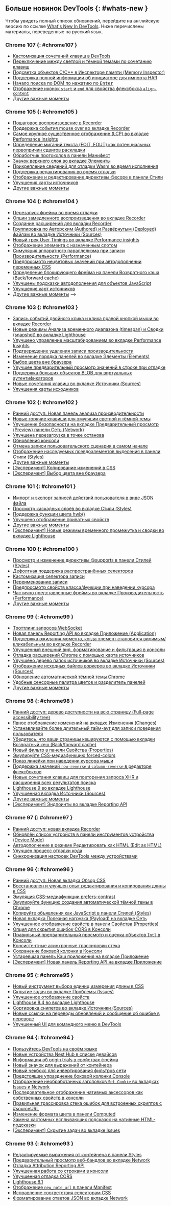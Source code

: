 ## Больше новинок DevTools {: #whats-new }

Чтобы увидеть полный список обновлений,  перейдите на английскую версию по ссылке 
<a href="/tags/new-in-devtools/" translate="no">What's New In DevTools</a>. Ниже перечислены материалы, переведенные на русский язык.

<!-- $content -->

<!-- ### Chrome 108 {: #chrome108 }

* [Hints for inactive CSS properties](/ru/blog/new-in-devtools-108/#css-hint)
* [Auto-detect XPath and text selectors in the Recorder panel](/ru/blog/new-in-devtools-108/#recorder)
* [Step through comma-separated expressions](/ru/blog/new-in-devtools-108/#debugging)
* [Improved Ignore list setting](/ru/blog/new-in-devtools-108/#ignore-list)
* [Miscellaneous highlights](/ru/blog/new-in-devtools-108/#misc)
 -->

### Chrome 107 {: #chrome107 }

* [Кастомизация сочетаний клавиш в DevTools](/ru/blog/new-in-devtools-107/#shortcuts)
* [Переключение между светлой и тёмной темами по сочетанию клавиш](/ru/blog/new-in-devtools-107/#toggle-themes)
* [Подсветка объектов C/C++ в Инспекторе памяти (Memory Inspector)](/ru/blog/new-in-devtools-107/#memory)
* [Поддержка полной информации об инициаторе для импорта HAR](/ru/blog/new-in-devtools-107/#har)
* [Начало поиска по DOM по нажатию по <kbd>Enter</kbd>](/ru/blog/new-in-devtools-107/#search-type)
* [Отображение иконок `start` и `end` для свойства флексбокса `align-content`](/ru/blog/new-in-devtools-107/#flexbox)
* [Другие важные моменты](/ru/blog/new-in-devtools-107/#misc)

<!-- ### Chrome 106 {: #chrome106 }

* [Group files by Authored / Deployed in the Sources panel](/ru/blog/new-in-devtools-106/#authored)
* [Linked stack traces for asynchronous operations](/ru/blog/new-in-devtools-106/#async)
* [Automatically ignore known third-party scripts](/ru/blog/new-in-devtools-106/#auto-ignore)
* [Improved call stack during debugging](/ru/blog/new-in-devtools-106/#call-stack)
* [Hiding ignore-listed sources in the Sources panel](/ru/blog/new-in-devtools-106/#ignore-nav)
* [Hiding ignore-listed files in the Command Menu](/ru/blog/new-in-devtools-106/#ignore-search)
* [New Interactions track in the Performance panel](/ru/blog/new-in-devtools-106/#performance)
* [LCP timings breakdown in the Performance Insights panel](/ru/blog/new-in-devtools-106/#insights)
* [Auto-generate default name for recordings in the Recorder panel](/ru/blog/new-in-devtools-106/#recorder)
* [Miscellaneous highlights](/ru/blog/new-in-devtools-106/#misc) -->


### Chrome 105 {: #chrome105 }

* [Пошаговое воспроизведение в Recorder](/ru/blog/new-in-devtools-105/#recorder)
* [Поддержка события mouse over во вкладке Recorder](/ru/blog/new-in-devtools-105/#recorder-hover)
* [Самое крупное существенное отображение (LCP) во вкладке Performance Insights](/ru/blog/new-in-devtools-105/#lcp)
* [Определение миганий текста (FOIT, FOUT) как потенциальных первопричин сдвигов раскладки](/ru/blog/new-in-devtools-105/#foit-fout)
* [Обработчик протоколов в панели Манифест](/ru/blog/new-in-devtools-105/#manifest)
* [Значок верхнего слоя во вкладке Элементы](/ru/blog/new-in-devtools-105/#top-layer)
* [Прикрепление сведений для отладки Wasm во время исполнения](/ru/blog/new-in-devtools-105/#wasm)
* [Поддержка редактирования во время отладки](/ru/blog/new-in-devtools-105/#live-edit)
* [Отображение и редактирование директивы @scope в панели Стили](/ru/blog/new-in-devtools-105/#scope)
* [Улучшения карты источников](/ru/blog/new-in-devtools-105/#sourcemaps)
* [Другие важные моменты](/ru/blog/new-in-devtools-105/#misc)


### Chrome 104 {: #chrome104 }

* [Перезапуск фрейма во время отладки](/ru/blog/new-in-devtools-104/#restart-frame)
* [Опции замедленного воспроизведения во вкладке Recorder](/ru/blog/new-in-devtools-104/#recorder)
* [Создание расширений для вкладки Recorder](/ru/blog/new-in-devtools-104/#recorder-extension)
* [Группировка по Авторским (Authored) и Развёрнутым (Deployed) файлам во вкладке Источники (Sources)](/ru/blog/new-in-devtools-104/#authored-deployed)
* [Новый трек User Timings во вкладке Performance insights](/ru/blog/new-in-devtools-104/#performance)
* [Отображение элемента с назначенным слотом](/ru/blog/new-in-devtools-104/#slot)
* [Симуляция аппаратного параллелизма при записи Производительности (Performance)](/ru/blog/new-in-devtools-104/#simulate)
* [Предпросмотр нецветовых значений при автодополнении переменных CSS](/ru/blog/new-in-devtools-104/#css-var)
* [Определение блокирующего фрейма на панели Возвратного кэша (Back/forward cache)](/ru/blog/new-in-devtools-104/#bfcache)
* [Улучшены подсказки автодополнения для объектов JavaScript](/ru/blog/new-in-devtools-104/#autocomplete)
* [Улучшение карт источников](/ru/blog/new-in-devtools-104/#sourcemaps)
* [Другие важные моменты](/ru/blog/new-in-devtools-104/#misc) -->

### Chrome 103 {: #chrome103 }

* [Запись событий двойного клика и клика правой кнопкой мыши во вкладке Recorder](/ru/blog/new-in-devtools-103/#recorder)
* [Новые режимы Анализа временного диапазона (timespan) и Сводки (snapshot) во вкладке Lighthouse](/ru/blog/new-in-devtools-103/#lighthouse)
* [Улучшено управление масштабированием во вкладке Performance Insights](/ru/blog/new-in-devtools-103/#zoom)
* [Подтверждение удаления записи производительности](/ru/blog/new-in-devtools-103/#delete)
* [Изменение порядка панелей во вкладке Элементы (Elements)](/ru/blog/new-in-devtools-103/#reorder-pane)
* [Выбор цвета вне браузера](/ru/blog/new-in-devtools-103/#color)
* [Улучшен предварительный просмотр значений в строке при отладке](/ru/blog/new-in-devtools-103/#inline-preview)
* [Поддержка больших объектов BLOB для виртуальных аутентификаторов](/ru/blog/new-in-devtools-103/#webauthn)
* [Новые сочетания клавиш во вкладке Источники (Sources)](/ru/blog/new-in-devtools-103/#shortcuts)
* [Улучшения карты исходников](/ru/blog/new-in-devtools-103/#sourcemaps)


### Chrome 102 {: #chrome102 }

* [Ранний доступ: Новая панель анализа производительности](/ru/blog/new-in-devtools-102/#perf)
* [Новые горячие клавиши для эмуляции светлой и тёмной темы](/ru/blog/new-in-devtools-102/#emulation)
* [Улучшение безопасности на вкладке Предварительный просмотр (Preview) панели Сеть (Network)](/ru/blog/new-in-devtools-102/#network-preview)
* [Улучшена перезагрузка в точке останова](/ru/blog/new-in-devtools-102/#debugger)
* [Обновления консоли](/ru/blog/new-in-devtools-102/#console)
* [Отмена записи пользовательского сценария в самом начале](/ru/blog/new-in-devtools-102/#recorder)
* [Отображение наследуемых псевдоэлементов выделения в панели Стили (Styles)](/ru/blog/new-in-devtools-102/#pseudo)
* [Другие важные моменты](/ru/blog/new-in-devtools-102/#misc)
* [[Эксперимент] Копирование изменений в CSS](/ru/blog/new-in-devtools-102/#copy)
* [[Эксперимент] Выбор цвета вне браузера](/ru/blog/new-in-devtools-102/#color-picker)

### Chrome 101 {: #chrome101 }

 * [Импорт и экспорт записей действий пользователя в виде JSON файла](/ru/blog/new-in-devtools-101/#recorder)
 * [Просмотр каскадных слоёв во вкладке Стили (Styles)](/ru/blog/new-in-devtools-101/#layer)
 * [Поддержка функции цвета hwb()](/ru/blog/new-in-devtools-101/#hwb)
 * [Улучшено отображение приватных свойств](/ru/blog/new-in-devtools-101/#private-props)
 * [Другие важные моменты](/ru/blog/new-in-devtools-101/#misc)
 * [[Эксперимент] Новые режимы временного промежутка и сводки во вкладке Lighthouse](/ru/blog/new-in-devtools-101/#lighthouse)


### Chrome 100 {: #chrome100 }

* [Просмотр и изменение директивы @supports в панели Стилей (Styles)](/ru/blog/new-in-devtools-100/#supports)
* [Дефолтная поддержка распространённых селекторов](/ru/blog/new-in-devtools-100/#selector)
* [Кастомизация селектора записи](/ru/blog/new-in-devtools-100/#customize-selector)
* [Переименование записи](/ru/blog/new-in-devtools-100/#recorder-rename)
* [Предпросмотр свойств класса/функции при наведении курсора](/ru/blog/new-in-devtools-100/#properties)
* [Частично представленные фреймы во вкладке Производительность (Performance)](/ru/blog/new-in-devtools-100/#perf)
* [Другие важные моменты](/ru/blog/new-in-devtools-100/#misc)


### Chrome 99 {: #chrome99 }

* [Троттлинг запросов WebSocket](/ru/blog/new-in-devtools-99/#websocket)
* [Новая панель Reporting API во вкладке Приложение (Application)](/ru/blog/new-in-devtools-99/#reporting-api)
* [Поддержка ожидания момента, когда элемент становится видимым/кликабельным во вкладке Recorder](/ru/blog/new-in-devtools-99/#recorder)
* [Улучшенный внешний вид, форматирование и фильтрация в консоли](/ru/blog/new-in-devtools-99/#console)
* [Отладка расширений Chrome с помощью карта источников](/ru/blog/new-in-devtools-99/#extension)
* [Улучшено дерево папок источников во вкладке Источники (Sources)](/ru/blog/new-in-devtools-99/#source-tree)
* [Отображение исходных файлов воркеров во вкладке Источники (Sources)](/ru/blog/new-in-devtools-99/#worker-sourcemap)
* [Обновление автоматической тёмной темы Chrome](/ru/blog/new-in-devtools-99/#auto-dark-mode)
* [Удобные сенсорные палитра цветов и разделитель панелей](/ru/blog/new-in-devtools-99/#touch-friendly)
* [Другие важные моменты](/ru/blog/new-in-devtools-99/#misc)


### Chrome 98 {: #chrome98 }

* [Ранний доступ: дерево доступности на всю страницу (Full-page accessibility tree)](/ru/blog/new-in-devtools-98/#a11y-tree)
* [Явное отображение изменений на вкладке Изменения (Changes)](/ru/blog/new-in-devtools-98/#changes)
* [Устанавливайте более длительный тайм-аут для записи поведения пользователя](/ru/blog/new-in-devtools-98/#recorder-timeout)
* [Убедитесь, что ваши страницы кешируются с помощью вкладки Возвратный кеш (Back/forward cache)](/ru/blog/new-in-devtools-98/#bfcache)
* [Новый фильтр в панели Свойства (Properties)](/ru/blog/new-in-devtools-98/#properties)
* [Эмулируйте CSS-медиафункцию forced-colors](/ru/blog/new-in-devtools-98/#forced-colors)
* [Показ линейки при наведении курсора мыши](/ru/blog/new-in-devtools-98/#show-rulers)
* [Поддержка значений `row-reverse` и `column-reverse` в редакторе флексбоксов](/ru/blog/new-in-devtools-98/#flexbox-editor)
* [Новые сочетания клавиш для повторения запроса XHR и расширения всех результатов поиска](/ru/blog/new-in-devtools-98/#shortcuts)
* [Lighthouse 9 во вкладке Lighthouse](/ru/blog/new-in-devtools-98/#lighthouse)
* [Улучшенная вкладка Источники (Sources)](/ru/blog/new-in-devtools-98/#sources)
* [Другие важные моменты](/ru/blog/new-in-devtools-98/#misc)
* [[Эксперимент] Эндпоинты во вкладке Reporting API](/ru/blog/new-in-devtools-98/#reporting-api)

### Chrome 97 {: #chrome97 }

* [Ранний доступ: новая вкладка Recorder](/ru/blog/new-in-devtools-97/#recorder)
* [Обновлён список устройств в панели инструментов устройства (Device Mode)](/ru/blog/new-in-devtools-97/#device)
* [Автодополнение в режиме Редактировать как HTML (Edit as HTML)](/ru/blog/new-in-devtools-97/#code-completion)
* [Улучшен процесс отладки кода](/ru/blog/new-in-devtools-97/#debugging)
* [Синхронизация настроек DevTools между устройствами](/ru/blog/new-in-devtools-97/#sync)

### Chrome 96 {: #chrome96 }

* [Ранний доступ: Новая вкладка Обзор CSS](/ru/blog/new-in-devtools-96/#css-overview)
* [Восстановлен и улучшен опыт редактирования и копирования длины в CSS](/ru/blog/new-in-devtools-966/#length)
* [Эмуляция CSS-медиафункции prefers-contrast](/ru/blog/new-in-devtools-96/#prefers-contrast)
* [Эмулируйте функцию создания автоматической тёмной темы в Chrome](/ru/blog/new-in-devtools-96/#auto-dark-mode)
* [Копируйте объявления как JavaScript в панели Стилей (Styles)](/ru/blog/new-in-devtools-96/#copy-as-js)
* [Новая вкладка Полезная нагрузка (Payload) на вкладке Сеть](/ru/blog/new-in-devtools-96/#payload)
* [Улучшенное отображение свойств в панели Свойства (Properties)](/ru/blog/new-in-devtools-96/#properties)
* [Опция для скрытия ошибок CORS в Консоли](/ru/blog/new-in-devtools-96/#hide-cors-errors)
* [Правильный предварительный просмотр и оценка объектов `Intl` в Консоли](/ru/blog/new-in-devtools-96/#intl)
* [Консистентные асинхронные трассировки стека](/ru/blog/new-in-devtools-96/#async)
* [Сохранение боковой колонки в Консоли](/ru/blog/new-in-devtools-96/#console-sidebar)
* [Устаревшая панель Кэш приложения на вкладке Приложение](/ru/blog/new-in-devtools-96/#app-cache)
* [[Эксперимент] Новая панель Reporting API на вкладке Приложение](/ru/blog/new-in-devtools-96/#reporting-api)

### Chrome 95 {: #chrome95 }

* [Новый инструмент выбора единиц измерения длины в CSS](/ru/blog/new-in-devtools-95/#length)
* [Скрытие задач во вкладке Проблемы (Issues)](/ru/blog/new-in-devtools-95/#hide-issues)
* [Улучшенное отображение свойств](/ru/blog/new-in-devtools-95/#properties)
* [Lighthouse 8.4 во вкладке Lighthouse](/ru/blog/new-in-devtools-95/#lighthouse)
* [Сортировка снипетов во вкладке Источники (Sources)](/ru/blog/new-in-devtools-95/#snippets)
* [Новые ссылки на переводы обновлений и сообщение об ошибке в переводе](/ru/blog/new-in-devtools-95/#localized)
* [Улучшенный UI для командного меню в DevTools](/ru/blog/new-in-devtools-95/#command-menu)


### Chrome 94 {: #chrome94 }

* [Пользуйтесь DevTools на своём языке](/ru/blog/new-in-devtools-94/#localized)
* [Новые устройства Nest Hub в списке девайсов](/ru/blog/new-in-devtools-94/#nest-hub)
* [Информация об origin trials в свойствах фрейма](/ru/blog/new-in-devtools-94/#origin-trials)
* [Новый значок для выражений от контейнера](/ru/blog/new-in-devtools-94/#container-queries)
* [Новый чекбокс для инвертирования фильтров сети](/ru/blog/new-in-devtools-94/#nvert-network-filter)
* [Предстоящее упразднение боковой колонки Console](/ru/blog/new-in-devtools-94/#deprecated)
* [Отображение необработанных заголовков `Set-Cookie` во вкладках Issues и Network](/ru/blog/new-in-devtools-94/#raw-cookies)
* [Последовательное отображение нативных аксессоров как собственных свойств в консоли](/ru/blog/new-in-devtools-94/#native-accessors)
* [Правильная трассировка стека ошибок для встроенных скриптов с #sourceURL](/ru/blog/new-in-devtools-94/#inline-script)
* [Изменение формата цвета в панели Computed](/ru/blog/new-in-devtools-94/#color-unit)
* [Замена кастомных всплывающих подсказок на нативные HTML-подсказки](/ru/blog/new-in-devtools-94/#tooltip)
* [[Эксперимент] Скрытие задач во вкладке Issues](/ru/blog/new-in-devtools-94/#hide-issues)


### Chrome 93 {: #chrome93 }

* [Редактируемые выражения от контейнера в панели Styles](/ru/blog/new-in-devtools-93/#container-queries)
* [Предварительный просмотр веб-бандлов во вкладке Network](/ru/blog/new-in-devtools-93/#web-bundle)
* [Отладка Attribution Reporting API](/ru/blog/new-in-devtools-93/#attribution-reporting)
* [Улучшенная работа со строками в консоли](/ru/blog/new-in-devtools-93/#string)
* [Улучшенная отладка CORS](/ru/blog/new-in-devtools-93/#cors)
* [Lighthouse 8.1](/ru/blog/new-in-devtools-93/#lighthouse)
* [Отображение `new_note_url` в панели Manifest](/ru/blog/new-in-devtools-93/#new-note-url)
* [Исправление соответствия селекторам CSS](/ru/blog/new-in-devtools-93/#matching-selectors)
* [Форматирование ответов JSON во вкладке Network](/ru/blog/new-in-devtools-93/#pretty-print-json)
